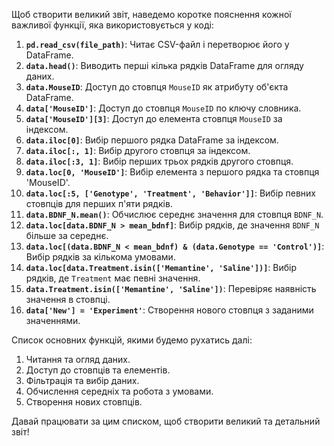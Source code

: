 Щоб створити великий звіт, наведемо коротке пояснення кожної важливої функції, яка використовується у коді:

1. **`pd.read_csv(file_path)`**: Читає CSV-файл і перетворює його у DataFrame.
2. **`data.head()`**: Виводить перші кілька рядків DataFrame для огляду даних.
3. **`data.MouseID`**: Доступ до стовпця `MouseID` як атрибуту об'єкта DataFrame.
4. **`data['MouseID']`**: Доступ до стовпця `MouseID` по ключу словника.
5. **`data['MouseID'][3]`**: Доступ до елемента стовпця `MouseID` за індексом.
6. **`data.iloc[0]`**: Вибір першого рядка DataFrame за індексом.
7. **`data.iloc[:, 1]`**: Вибір другого стовпця за індексом.
8. **`data.iloc[:3, 1]`**: Вибір перших трьох рядків другого стовпця.
9. **`data.loc[0, 'MouseID']`**: Вибір елемента з першого рядка та стовпця 'MouseID'.
10. **`data.loc[:5, ['Genotype', 'Treatment', 'Behavior']]`**: Вибір певних стовпців для перших п'яти рядків.
11. **`data.BDNF_N.mean()`**: Обчислює середнє значення для стовпця `BDNF_N`.
12. **`data.loc[data.BDNF_N > mean_bdnf]`**: Вибір рядків, де значення `BDNF_N` більше за середнє.
13. **`data.loc[(data.BDNF_N < mean_bdnf) & (data.Genotype == 'Control')]`**: Вибір рядків за кількома умовами.
14. **`data.loc[data.Treatment.isin(['Memantine', 'Saline'])]`**: Вибір рядків, де `Treatment` має певні значення.
15. **`data.Treatment.isin(['Memantine', 'Saline'])`**: Перевіряє наявність значення в стовпці.
16. **`data['New'] = 'Experiment'`**: Створення нового стовпця з заданими значеннями.

Список основних функцій, якими будемо рухатись далі:
1. Читання та огляд даних.
2. Доступ до стовпців та елементів.
3. Фільтрація та вибір даних.
4. Обчислення середніх та робота з умовами.
5. Створення нових стовпців.

Давай працювати за цим списком, щоб створити великий та детальний звіт!
